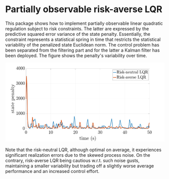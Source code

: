 # Partially observable risk-averse LQR
This package shows how to implement partially observable linear quadratic regulation subject to risk constraints. 
The latter are expressed by the predictive squared error variance of the state penalty. Essentially, the constraint represents a statistical spring in time 
that restricts the statistical variability of the penalized state Euclidean norm. 
The control problem has been separated from the filtering part and for the latter a Kalman filter has been deployed. 
The figure shows the penalty's variability over time. 



<p>
  <img src="state penalty.jpg" width="600" height="250"/>
</p>

Note that the risk-neutral LQR, although optimal on average, it experiences significant realization errors due to the skewed process noise. 
On the contrary, risk-averse LQR being cautious w.r.t. such noise gusts, maintaining a smaller variability 
but trading off a slightly worse average performance and an increased control effort.
